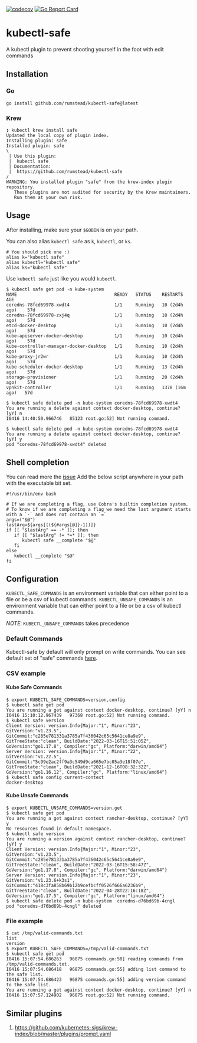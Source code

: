 [![codecov](https://codecov.io/gh/rumstead/kubectl-safe/branch/main/graph/badge.svg)](https://codecov.io/gh/rumstead/kubectl-safe)
[![Go Report Card](https://goreportcard.com/badge/github.com/rumstead/kubectl-safe)](https://goreportcard.com/report/github.com/rumstead/kubectl-safe)

# kubectl-safe
A kubectl plugin to prevent shooting yourself in the foot with edit commands

## Installation
### Go 
```
go install github.com/rumstead/kubectl-safe@latest
```
### Krew
```shell
❯ kubectl krew install safe
Updated the local copy of plugin index.
Installing plugin: safe
Installed plugin: safe
\
 | Use this plugin:
 | 	kubectl safe
 | Documentation:
 | 	https://github.com/rumstead/kubectl-safe
/
WARNING: You installed plugin "safe" from the krew-index plugin repository.
   These plugins are not audited for security by the Krew maintainers.
   Run them at your own risk.
```

## Usage
After installing, make sure your `$GOBIN` is on your path. 

You can also alias `kubectl safe` as `k`, `kubectl`, or `ks`.
```shell
# You should pick one :)
alias k="kubectl safe"
alias kubectl="kubectl safe"
alias ks="kubectl safe"
```

Use `kubectl safe` just like you would `kubectl`.

```shell
$ kubectl safe get pod -n kube-system
NAME                                     READY   STATUS    RESTARTS         AGE
coredns-78fcd69978-xwdt4                 1/1     Running   10 (2d4h ago)    57d
coredns-78fcd69978-zxj4q                 1/1     Running   10 (2d4h ago)    57d
etcd-docker-desktop                      1/1     Running   10 (2d4h ago)    57d
kube-apiserver-docker-desktop            1/1     Running   10 (2d4h ago)    57d
kube-controller-manager-docker-desktop   1/1     Running   10 (2d4h ago)    57d
kube-proxy-jr2wr                         1/1     Running   10 (2d4h ago)    57d
kube-scheduler-docker-desktop            1/1     Running   13 (2d4h ago)    57d
storage-provisioner                      1/1     Running   20 (2d4h ago)    57d
vpnkit-controller                        1/1     Running   1378 (16m ago)   57d

$ kubectl safe delete pod -n kube-system coredns-78fcd69978-xwdt4
You are running a delete against context docker-desktop, continue? [yY] n
I0416 14:40:50.966746   85123 root.go:52] Not running command.

$ kubectl safe delete pod -n kube-system coredns-78fcd69978-xwdt4
You are running a delete against context docker-desktop, continue? [yY] y
pod "coredns-78fcd69978-xwdt4" deleted
```

## Shell completion
You can read more the [issue](https://github.com/rumstead/kubectl-safe/issues/17)
Add the below script anywhere in your path with the executable bit set.
```shell
#!/usr/bin/env bash

# If we are completing a flag, use Cobra's builtin completion system.
# To know if we are completing a flag we need the last argument starts with a `-` and does not contain an `=`
args=("$@")
lastArg=${args[((${#args[@]}-1))]}
if [[ "$lastArg" == -* ]]; then
   if [[ "$lastArg" != *=* ]]; then
      kubectl safe __complete "$@"
   fi
else
   kubectl __complete "$@"
fi
```

## Configuration
`KUBECTL_SAFE_COMMANDS` is an environment variable that can either point to a file or be a csv of kubectl commands.
`KUBECTL_UNSAFE_COMMANDS` is an environment variable that can either point to a file or be a csv of kubectl commands.

*NOTE*: `KUBECTL_UNSAFE_COMMANDS` takes precedence 

### Default Commands
Kubectl-safe by default will only prompt on write commands. You can see default set of "safe" commands 
    [here](https://github.com/rumstead/kubectl-safe/blob/c1ce432104844b460044653020b54bee7a3fc9d1/pkg/cmd/safe/types.go#L9).

### CSV example
#### Kube Safe Commands
```shell
$ export KUBECTL_SAFE_COMMANDS=version,config
$ kubectl safe get pod
You are running a get against context docker-desktop, continue? [yY] n
I0416 15:10:12.967439   97368 root.go:52] Not running command.
$ kubectl safe version
Client Version: version.Info{Major:"1", Minor:"23", GitVersion:"v1.23.5", GitCommit:"c285e781331a3785a7f436042c65c5641ce8a9e9", GitTreeState:"clean", BuildDate:"2022-03-16T15:51:05Z", GoVersion:"go1.17.8", Compiler:"gc", Platform:"darwin/amd64"}
Server Version: version.Info{Major:"1", Minor:"22", GitVersion:"v1.22.5", GitCommit:"5c99e2ac2ff9a3c549d9ca665e7bc05a3e18f07e", GitTreeState:"clean", BuildDate:"2021-12-16T08:32:32Z", GoVersion:"go1.16.12", Compiler:"gc", Platform:"linux/amd64"}
$ kubectl safe config current-context
docker-desktop
```
#### Kube Unsafe Commands
```shell
$ export KUBECTL_UNSAFE_COMMANDS=version,get
$ kubectl safe get pod
You are running a get against context rancher-desktop, continue? [yY] y
No resources found in default namespace.
$ kubectl safe version                         
You are running a version against context rancher-desktop, continue? [yY] y
Client Version: version.Info{Major:"1", Minor:"23", GitVersion:"v1.23.5", GitCommit:"c285e781331a3785a7f436042c65c5641ce8a9e9", GitTreeState:"clean", BuildDate:"2022-03-16T15:58:47Z", GoVersion:"go1.17.8", Compiler:"gc", Platform:"darwin/amd64"}
Server Version: version.Info{Major:"1", Minor:"23", GitVersion:"v1.23.6+k3s1", GitCommit:"418c3fa858b69b12b9cefbcff0526f666a6236b9", GitTreeState:"clean", BuildDate:"2022-04-28T22:16:18Z", GoVersion:"go1.17.5", Compiler:"gc", Platform:"linux/amd64"}
$ kubectl safe delete pod -n kube-system  coredns-d76bd69b-4cngl
pod "coredns-d76bd69b-4cngl" deleted
```
### File example
```shell
$ cat /tmp/valid-commands.txt
list
version
$ export KUBECTL_SAFE_COMMANDS=/tmp/valid-commands.txt
$ kubectl safe get pod                                           
I0416 15:07:54.686263   96875 commands.go:50] reading commands from /tmp/valid-commands.txt.
I0416 15:07:54.686418   96875 commands.go:55] adding list command to the safe list.
I0416 15:07:54.686423   96875 commands.go:55] adding version command to the safe list.
You are running a get against context docker-desktop, continue? [yY] n
I0416 15:07:57.124902   96875 root.go:52] Not running command.
```


## Similar plugins
1. https://github.com/kubernetes-sigs/krew-index/blob/master/plugins/prompt.yaml
